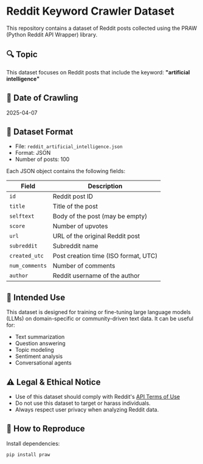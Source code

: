 # Reddit Keyword Crawler Dataset

This repository contains a dataset of Reddit posts collected using the PRAW (Python Reddit API Wrapper) library.

## 🔍 Topic
This dataset focuses on Reddit posts that include the keyword: **"artificial intelligence"**

## 📅 Date of Crawling
2025-04-07

## 📄 Dataset Format

- File: `reddit_artificial_intelligence.json`
- Format: JSON
- Number of posts: 100

Each JSON object contains the following fields:

| Field         | Description                                      |
|---------------|--------------------------------------------------|
| `id`          | Reddit post ID                                   |
| `title`       | Title of the post                                |
| `selftext`    | Body of the post (may be empty)                  |
| `score`       | Number of upvotes                                |
| `url`         | URL of the original Reddit post                  |
| `subreddit`   | Subreddit name                                   |
| `created_utc` | Post creation time (ISO format, UTC)             |
| `num_comments`| Number of comments                               |
| `author`      | Reddit username of the author                    |

## 🧠 Intended Use

This dataset is designed for training or fine-tuning large language models (LLMs) on domain-specific or community-driven text data. It can be useful for:

- Text summarization
- Question answering
- Topic modeling
- Sentiment analysis
- Conversational agents

## ⚠️ Legal & Ethical Notice

- Use of this dataset should comply with Reddit's [API Terms of Use](https://www.redditinc.com/policies/data-api-terms)
- Do not use this dataset to target or harass individuals.
- Always respect user privacy when analyzing Reddit data.

## 🚀 How to Reproduce

Install dependencies:

```bash
pip install praw
